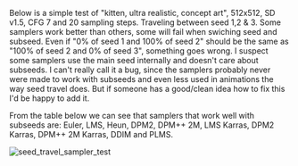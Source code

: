 Below is a simple test of "kitten, ultra realistic, concept art", 512x512, SD v1.5, CFG 7 and 20 sampling steps. Traveling between seed 1,2 & 3.
Some samplers work better than others, some will fail when swiching seed and subseed. Even if "0% of seed 1 and 100% of seed 2" should be the same as
"100% of seed 2 and 0% of seed 3", something goes wrong. I suspect some samplers use the main seed internally and doesn't care about subseeds.
I can't really call it a bug, since the samplers probably never were made to work with subseeds and even less used in animations the way seed travel does.
But if someone has a good/clean idea how to fix this I'd be happy to add it.

From the table below we can see that samplers that work well with subseeds are: Euler, LMS, Heun, DPM2, DPM++ 2M, LMS Karras, DPM2 Karras, DPM++ 2M Karras, DDIM and PLMS.

![seed_travel_sampler_test](https://user-images.githubusercontent.com/13150150/209980850-b4dc4d07-415a-4dc2-a745-bade555a2e40.png)
